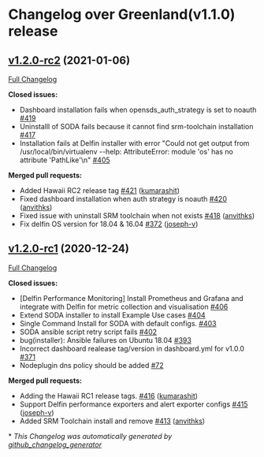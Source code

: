 # Changelog over Greenland(v1.1.0) release

## [v1.2.0-rc2](https://github.com/sodafoundation/installer/tree/v1.2.0-rc2) (2021-01-06)

[Full Changelog](https://github.com/sodafoundation/installer/compare/v1.2.0-rc1...v1.2.0-rc2)

**Closed issues:**

- Dashboard installation fails when opensds\_auth\_strategy is set to noauth [\#419](https://github.com/sodafoundation/installer/issues/419)
- Uninstalll of SODA fails because it cannot find srm-toolchain installation [\#417](https://github.com/sodafoundation/installer/issues/417)
- Installation fails at Delfin installer with error "Could not get output from /usr/local/bin/virtualenv --help: AttributeError: module 'os' has no attribute 'PathLike'\n" [\#405](https://github.com/sodafoundation/installer/issues/405)

**Merged pull requests:**

- Added Hawaii RC2 release tag [\#421](https://github.com/sodafoundation/installer/pull/421) ([kumarashit](https://github.com/kumarashit))
- Fixed dashboard installation when auth strategy is noauth [\#420](https://github.com/sodafoundation/installer/pull/420) ([anvithks](https://github.com/anvithks))
- Fixed issue with uninstall SRM toolchain when not exists [\#418](https://github.com/sodafoundation/installer/pull/418) ([anvithks](https://github.com/anvithks))
- Fix delfin OS version for 18.04 & 16.04 [\#372](https://github.com/sodafoundation/installer/pull/372) ([joseph-v](https://github.com/joseph-v))

## [v1.2.0-rc1](https://github.com/sodafoundation/installer/tree/v1.2.0-rc1) (2020-12-24)

[Full Changelog](https://github.com/sodafoundation/installer/compare/v1.1.0...v1.2.0-rc1)

**Closed issues:**

- \[Delfin Performance Monitoring\] Install Prometheus and Grafana and integrate with Delfin for metric collection and visualisation [\#406](https://github.com/sodafoundation/installer/issues/406)
- Extend SODA installer to install Example Use cases  [\#404](https://github.com/sodafoundation/installer/issues/404)
- Single Command Install for SODA with default configs. [\#403](https://github.com/sodafoundation/installer/issues/403)
- SODA ansible script retry script fails [\#402](https://github.com/sodafoundation/installer/issues/402)
- bug\(installer\): Ansible failures on Ubuntu 18.04 [\#393](https://github.com/sodafoundation/installer/issues/393)
- Incorrect dashboard realease tag/version in dashboard.yml for v1.0.0 [\#371](https://github.com/sodafoundation/installer/issues/371)
- Nodeplugin dns policy should be added [\#72](https://github.com/sodafoundation/installer/issues/72)

**Merged pull requests:**

- Adding the Hawaii RC1 release tags. [\#416](https://github.com/sodafoundation/installer/pull/416) ([kumarashit](https://github.com/kumarashit))
- Support Delfin performance exporters and alert exporter configs [\#415](https://github.com/sodafoundation/installer/pull/415) ([joseph-v](https://github.com/joseph-v))
- Added SRM Toolchain install and remove [\#413](https://github.com/sodafoundation/installer/pull/413) ([anvithks](https://github.com/anvithks))



\* *This Changelog was automatically generated by [github_changelog_generator](https://github.com/github-changelog-generator/github-changelog-generator)*
